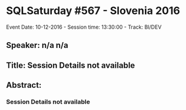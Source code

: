 # SQLSaturday #567 - Slovenia 2016
Event Date: 10-12-2016 - Session time: 13:30:00 - Track:      BI/DEV
## Speaker: n/a n/a
## Title: Session Details not available
## Abstract:
### Session Details not available
